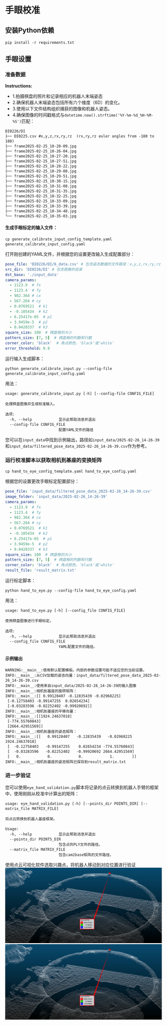 # 手眼校准

## 安装Python依赖

```shell
pip install -r requirements.txt
```

## 手眼设置

### 准备数据

**Instructions:**
- 1.拍摄棋盘的照片和记录相应的机器人末端姿态
- 2.确保机器人末端姿态包括所有六个维度（6D）的变化。
- 3.使用以下文件结构组织捕获的图像和机器人姿态。
- 4.确保图像的时间戳格式与`datetime.now().strftime('%Y-%m-%d_%H-%M-%S')`匹配：

```shell
DI0226/DI
├── DI0225.csv #x,y,z,rx,ry,rz  (rx,ry,rz euler angles from -180 to 180)
├── frame2025-02-25_10-20-09.jpg
├── frame2025-02-25_10-26-04.jpg
├── frame2025-02-25_10-27-20.jpg
├── frame2025-02-25_10-27-51.jpg
├── frame2025-02-25_10-28-22.jpg
├── frame2025-02-25_10-29-08.jpg
├── frame2025-02-25_10-29-51.jpg
├── frame2025-02-25_10-30-15.jpg
├── frame2025-02-25_10-31-08.jpg
├── frame2025-02-25_10-31-35.jpg
├── frame2025-02-25_10-32-25.jpg
├── frame2025-02-25_10-33-09.jpg
├── frame2025-02-25_10-33-39.jpg
├── frame2025-02-25_10-34-48.jpg
└── frame2025-02-25_10-35-03.jpg
```

#### 生成手眼标定的输入文件：

```shell
cp generate_calibrate_input_config_template.yaml generate_calibrate_input_config.yaml
```

打开刚创建的YAML文件，并根据您的设置更改输入生成配置部分：

```yaml
pose_file: 'DI0226/DI/6_data.csv' # 包含姿态数据的文件路径：x,y,z,rx,ry,rz
src_dir: 'DI0226/DI' # 包含图像的目录
dst_base: './input_data'
camera_params:
  - 1123.9  # fx
  - 1123.4  # fy
  - 982.364 # cx
  - 567.264 # cy
  - 0.0769521  # k1
  - -0.105434  # k2
  - 6.25417e-05  # p1
  - 3.9459e-5  # p2
  - 0.0428337  # k3
square_size: 100  # 棋盘格的大小
pattern_size: [7, 5]  # 棋盘格的列数和行数
corner_color: 'black'  # 角点颜色，'black'或'white'
error_threshold: 0.9
```

运行输入生成脚本：

```shell
python generate_calibrate_input.py --config-file generate_calibrate_input_config.yaml
```

用法：

```shell
usage: generate_calibrate_input.py [-h] [--config-file CONFIG_FILE]

处理棋盘图像并生成校准输入。

选项:
  -h, --help            显示此帮助消息并退出
  --config-file CONFIG_FILE
                        配置YAML文件的路径
```

您可以在`input_data`中找到示例输出，路径如`input_data/2025-02-26_14-26-39`和`input_data/filtered_pose_data_2025-02-26_14-26-39.csv`作为参考。

### 运行校准脚本以获取相机到基座的变换矩阵

```shell
cp hand_to_eye_config_template.yaml hand_to_eye_config.yaml
```

根据您的设置更改手眼标定配置部分：

```yaml
pose_file: 'input_data/filtered_pose_data_2025-02-26_14-26-39.csv'
image_folder: 'input_data/2025-02-26_14-26-39'
camera_params:
  - 1123.9  # fx
  - 1123.4  # fy
  - 982.364 # cx
  - 567.264 # cy
  - 0.0769521  # k1
  - -0.105434  # k2
  - 6.25417e-05  # p1
  - 3.9459e-5  # p2
  - 0.0428337  # k3
square_size: 100  # 棋盘格的大小
pattern_size: [7, 5]  # 棋盘格的列数和行数
corner_color: 'black'  # 角点颜色，'black'或'white'
result_file: 'result_matrix.txt' 
```

运行标定脚本：

```shell
python hand_to_eye.py --config-file hand_to_eye_config.yaml
```

用法：

```shell
usage: hand_to_eye.py [-h] [--config_file CONFIG_FILE]

使用棋盘图像进行手眼标定。

选项:
  -h, --help            显示此帮助消息并退出
  --config_file CONFIG_FILE
                        YAML配置文件的路径。
```

#### 示例输出

```shell
WARNING:__main__:使用默认配置模板。内部的参数设置可能不适应您的当前设置。
INFO:__main__:从CSV加载的姿态向量：input_data/filtered_pose_data_2025-02-26_14-26-39.csv
INFO:__main__:使用来自input_data/2025-02-26_14-26-39的输入图像
INFO:__main__:相机到基座的旋转矩阵：
INFO:__main__:[[ 0.99128407 -0.12835439 -0.02968225]
 [-0.12758403 -0.99147255  0.02654234]
 [-0.03283596 -0.02252402 -0.99920692]]
INFO:__main__:相机到基座的平移向量：
INFO:__main__:[[1924.24637018]
 [-774.55760843]
 [2664.42951569]]
INFO:__main__:相机到基座的姿态矩阵：
INFO:__main__:[[   0.99128407   -0.12835439   -0.02968225 1924.24637018]
 [  -0.12758403   -0.99147255    0.02654234 -774.55760843]
 [  -0.03283596   -0.02252402   -0.99920692 2664.42951569]
 [   0.            0.            0.            1.        ]]
INFO:__main__:相机到基座的姿态矩阵已保存到result_matrix.txt
```

### 进一步验证

您可以使用`eye_hand_validation.py`脚本将记录的点云转换到机器人手臂的框架中，使用刚刚从校准中计算出的矩阵：

```shell
usage: eye_hand_validation.py [-h] [--points_dir POINTS_DIR] [--matrix_file MATRIX_FILE]

将点云转换到机器人基座框架。

Usage:
  -h, --help            显示此帮助消息并退出
  --points_dir POINTS_DIR
                        包含点的PLY文件的路径。
  --matrix_file MATRIX_FILE
                        包含cam2base矩阵的文件路径。

```
使用点云可视化软件选取兴趣点，将机器人移动到对应位置进行验证
![alt text](docs/img/8eaa371139564044ac4e082bcd9d2468.jpg)
![alt text](docs/img/8eaa371139564044ac4e082bcd9d2468.jpg)